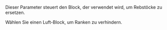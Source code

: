 Dieser Parameter steuert den Block, der verwendet wird, um Rebstöcke zu ersetzen.

Wählen Sie einen Luft-Block, um Ranken zu verhindern.
